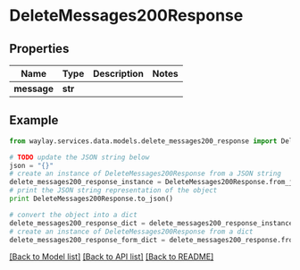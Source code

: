# DeleteMessages200Response


## Properties

Name | Type | Description | Notes
------------ | ------------- | ------------- | -------------
**message** | **str** |  | 

## Example

```python
from waylay.services.data.models.delete_messages200_response import DeleteMessages200Response

# TODO update the JSON string below
json = "{}"
# create an instance of DeleteMessages200Response from a JSON string
delete_messages200_response_instance = DeleteMessages200Response.from_json(json)
# print the JSON string representation of the object
print DeleteMessages200Response.to_json()

# convert the object into a dict
delete_messages200_response_dict = delete_messages200_response_instance.to_dict()
# create an instance of DeleteMessages200Response from a dict
delete_messages200_response_form_dict = delete_messages200_response.from_dict(delete_messages200_response_dict)
```
[[Back to Model list]](../README.md#documentation-for-models) [[Back to API list]](../README.md#documentation-for-api-endpoints) [[Back to README]](../README.md)


